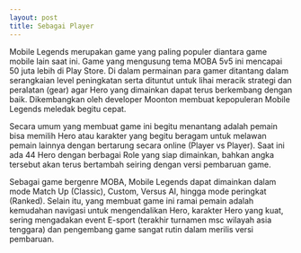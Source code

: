```yaml
---
layout: post
title: Sebagai Player
---
```


Mobile Legends merupakan game yang paling populer diantara game mobile lain saat ini. Game yang mengusung tema MOBA 5v5 ini mencapai 50 juta lebih di Play Store. Di dalam permainan para gamer ditantang dalam serangkaian level peningkatan serta dituntut untuk lihai meracik strategi dan peralatan (gear) agar Hero yang dimainkan dapat terus berkembang dengan baik. Dikembangkan oleh developer Moonton membuat kepopuleran Mobile Legends meledak begitu cepat.

Secara umum yang membuat game ini begitu menantang adalah pemain bisa memilih Hero atau karakter yang begitu beragam untuk melawan pemain lainnya dengan bertarung secara online (Player vs Player). Saat ini ada 44 Hero dengan berbagai Role yang siap dimainkan, bahkan angka tersebut akan terus bertambah seiring dengan versi pembaruan game.

Sebagai game bergenre MOBA, Mobile Legends dapat dimainkan dalam mode Match Up  (Classic), Custom, Versus AI, hingga mode peringkat (Ranked). Selain itu, yang membuat game ini ramai pemain adalah kemudahan navigasi untuk mengendalikan Hero, karakter Hero yang kuat, sering mengadakan event E-sport (terakhir turnamen msc wilayah asia tenggara) dan pengembang game sangat rutin dalam merilis versi pembaruan.

